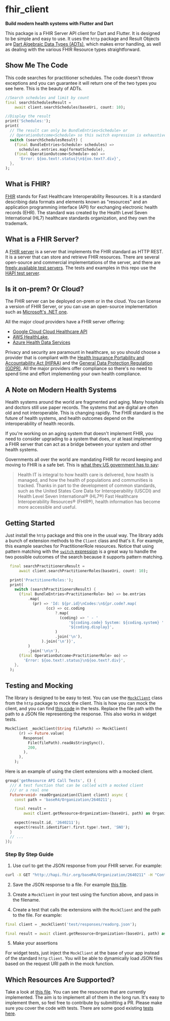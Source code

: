 # fhir_client

**Build modern health systems with Flutter and Dart**

This package is a FHIR Server API client for Dart and Flutter. It is designed to be simple and easy to use. It uses the `http` package and Result Objects are [Dart Algebraic Data Types (ADTs)](https://dart.dev/language/patterns#algebraic-data-types), which makes error handling, as well as dealing with the various FHIR Resource types straightforward.

## Show Me The Code

This code searches for practitioner schedules. The code doesn't throw exceptions and you can guarantee it will return one of the two types you see here. This is the beauty of ADTs.

```dart
//Search schedules and limit by count
final searchSchedulesResult =
    await client.searchSchedules(baseUri, count: 10);

//Display the result
print('Schedules:');
print(
  // The result can only be BundleEntries<Schedule> or
  // OperationOutcome<Schedule> so this switch expression is exhaustive
  switch (searchSchedulesResult) {
    (final BundleEntries<Schedule> schedules) =>
      schedules.entries.map(formatSchedule),
    (final OperationOutcome<Schedule> oo) =>
      'Error: ${oo.text!.status}\n${oo.text?.div}',
  },
);
```

## What is FHIR?

[FHIR](https://www.hl7.org/fhir/overview.html) stands for Fast Healthcare Interoperability Resources. It is a standard describing data formats and elements known as "resources" and an application programming interface (API) for exchanging electronic health records (EHR). The standard was created by the Health Level Seven International (HL7) healthcare standards organization, and they own the trademark. 

## What is a FHIR Server?

A [FHIR server](https://build.fhir.org/http.html) is a server that implements the FHIR standard as HTTP REST. It is a server that can store and retrieve FHIR resources. There are several open-source and commercial implementations of the server, and there are [freely available test servers](https://confluence.hl7.org/display/FHIR/Public+Test+Servers). The tests and examples in this repo use the [HAPI test server](https://hapifhir.io/). 

## Is it on-prem? Or Cloud?

The FHIR server can be deployed on-prem or in the cloud. You can license a version of FHIR Server, or you can use an open-source implementation such as [Microsoft's .NET one](https://github.com/microsoft/fhir-server). 

All the major cloud providers have a FHIR server offering: 

- [Google Cloud Cloud Healthcare API](https://cloud.google.com/healthcare-api?hl=en) 
- [AWS HealthLake](https://aws.amazon.com/healthlake/), 
- [Azure Health Data Services](https://azure.microsoft.com/en-us/services/azure-api-for-fhir/)

Privacy and security are paramount in healthcare, so you should choose a provider that is compliant with the [Health Insurance Portability and Accountability Act (HIPAA)](https://www.hhs.gov/hipaa/index.html) and the [General Data Protection Regulation (GDPR)](https://gdpr.eu/). All the major providers offer compliance so there's no need to spend time and effort implementing your own health compliance. 

## A Note on Modern Health Systems

Health systems around the world are fragmented and aging. Many hospitals and doctors still use paper records. The systems that are digital are often old and not interoperable. This is changing rapidly. The FHIR standard is the future of health systems, and health outcomes depend on the interoperability of health records.

If you're working on an aging system that doesn't implement FHIR, you need to consider upgrading to a system that does, or at least implementing a FHIR server that can act as a bridge between your system and other health systems. 

Governments all over the world are mandating FHIR for record keeping and moving to FHIR is a safe bet. This is [what they US government has to say](https://www.hhs.gov/about/news/2023/03/27/new-federal-health-strategy-sights-heathier-innovative-equitable-health-care-experience.html):

> Health IT is integral to how health care is delivered, how health is managed, and how the health of populations and communities is tracked. Thanks in part to the development of common standards, such as the United States Core Data for Interoperability (USCDI) and Health Level Seven International® (HL7®) Fast Healthcare Interoperability Resources® (FHIR®), health information has become more accessible and useful. 

## Getting Started

Just install the `http` package and this one in the usual way. The library adds a bunch of extension methods to the `Client` class and that's it. For example, this example searches for PractitionerRole resources. Notice that using pattern matching with the [`switch` expression](https://www.christianfindlay.com/blog/dart-switch-expressions) is a great way to handle the two possible outcomes of the search because it supports pattern matching.

```dart
  final searchPractitionersResult =
      await client.searchPractitionerRoles(baseUri, count: 10);

  print('PractitionerRoles:');
  print(
    switch (searchPractitionersResult) {
      (final BundleEntries<PractitionerRole> be) => be.entries
          .map(
            (pr) => 'Id: ${pr.id}\nCodes:\n${pr.code?.map(
                  (cc) => cc.coding
                      ?.map(
                        (coding) => ' - '
                            '${coding.code} System: ${coding.system} '
                            '${coding.display}',
                      )
                      .join('\n'),
                ).join('\n')}',
          )
          .join('\n\n'),
      (final OperationOutcome<PractitionerRole> oo) =>
        'Error: ${oo.text!.status}\n${oo.text?.div}',
    },
  );
```

## Testing and Mocking

The library is designed to be easy to test. You can use the [`MockClient`](https://pub.dev/documentation/http/latest/http.testing/MockClient-class.html) class from the `http` package to mock the client. This is how you can mock the client, and you can find [this code](https://github.com/MelbourneDeveloper/fhir_client/blob/e72f37284b1bced7c82f9bef3f079581e4e7b61c/test/fhir_client_test.dart#L361) in the tests. Replace the file path with the path to a JSON file representing the response. This also works in widget tests. 

```dart
MockClient _mockClient(String filePath) => MockClient(
      (r) => Future.value(
        Response(
          File(filePath).readAsStringSync(),
          200,
        ),
      ),
    );
```

Here is an example of using the client extensions with a mocked client.

```dart
group('getResource API Call Tests', () {
  /// A test function that can be called with a mocked client
  /// or a real one
  Future<void> readOrganization(Client client) async {
    const path = 'baseR4/Organization/2640211';

    final result =
        await client.getResource<Organization>(baseUri, path) as Organization;

    expect(result.id, '2640211');
    expect(result.identifier!.first.type!.text, 'SNO');
  }
  // ...
});
```
### Step By Step Guide

1. Use curl to get the JSON response from your FHIR server. For example:

```bash
curl -X GET "http://hapi.fhir.org/baseR4/Organization/2640211" -H "Content-Type: application/json"
```

2. Save the JSON response to a file. For example [this file](test/responses/readorg.json). 

3. Create a `MockClient` in your test using the function above, and pass in the filename.

4. Create a test that calls the extensions with the `MockClient` and the path to the file. For example:

```dart
final client = _mockClient('test/responses/readorg.json');

final result = await client.getResource<Organization>(baseUri, path) as Organization;
```

5. Make your assertions

For widget tests, just inject the `MockClient` at the base of your app instead of the standard `http` `Client`. You will be able to dynamically load JSON files based on the request URI path in the mock function.

## Which Resources Are Supported?

Take a look at [this file](lib/models/resource.dart). You can see the resources that are currently implemented. The aim is to implement all of them in the long run. It's easy to implement them, so feel free to contribute by submitting a PR. Please make sure you cover the code with tests. There are some good existing [tests here](test/fhir_client_test.dart).
